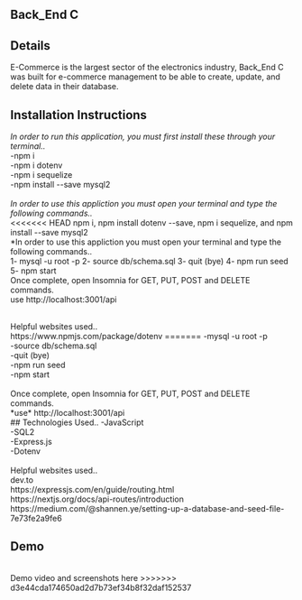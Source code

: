 ## Back_End C
## Details
E-Commerce is the largest sector of the electronics industry, Back_End C was built for e-commerce management to be able to create, update, and delete data in their database.
<br>
## Installation Instructions
*In order to run this application, you must first install these through your terminal..*<br>
-npm i<br>
-npm i dotenv<br>
-npm i sequelize<br>
-npm install --save mysql2<br>
<br>
*In order to use this appliction you must open your terminal and type the following commands..*
<br>
<<<<<<< HEAD
npm i, npm install dotenv --save, npm i sequelize, and npm install --save mysql2
<br>
*In order to use this appliction you must open your terminal and type the following commands..
<br>
1- mysql -u root -p
2- source db/schema.sql
3- quit (bye)
4- npm run seed
5- npm start
<br>
Once complete, open Insomnia for GET, PUT, POST and DELETE commands.
<br>
use http://localhost:3001/api

<br>
Helpful websites used..<br>
https://www.npmjs.com/package/dotenv 
=======
-mysql -u root -p<br>
-source db/schema.sql<br>
-quit (bye)<br>
-npm run seed<br>
-npm start<br>
<br>
Once complete, open Insomnia for GET, PUT, POST and DELETE commands.
<br>
*use* http://localhost:3001/api
<br>
## Technologies Used..
-JavaScript<br>
-SQL2<br>
-Express.js<br>
-Dotenv<br>
<br>
Helpful websites used..<br>
dev.to<br>
https://expressjs.com/en/guide/routing.html<br>
https://nextjs.org/docs/api-routes/introduction<br>
https://medium.com/@shannen.ye/setting-up-a-database-and-seed-file-7e73fe2a9fe6
<br>

## Demo
<br>
Demo video and screenshots here
>>>>>>> d3e44cda174650ad2d7b73ef34b8f32daf152537
